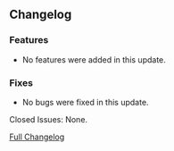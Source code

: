 ## Changelog

### Features

- No features were added in this update.

### Fixes

- No bugs were fixed in this update.

Closed Issues: None.

[Full Changelog](https://github.com/JamCoreModding/Reaping/compare/...)
